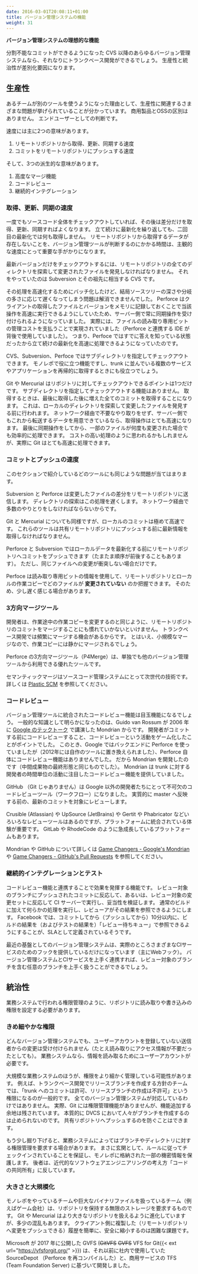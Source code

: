 ```yaml
---
date: 2016-03-01T20:08:11+01:00
title: バージョン管理システムの機能
weight: 31
---
```


<!-- **Desirable VCS features, that is** -->
**バージョン管理システムの理想的な機能**

<!-- To great degree, Trunk-Based Development is possible on any Version Control System (VCS) that does atomic commits (spoiler: all do
that came after CVS).  Productivity and governance are what divides them, though. -->
分割不能なコミットができるようになった CVS 以降のあらゆるバージョン管理システムなら、それなりにトランクベース開発ができるでしょう。
生産性と統治性が差別化要因になります。

## 生産性

<!-- It turns out there are many
productivity related reasons that teams quit one technology and go to another. It does not matter whether the tool is a commercial
or an open source one. At least to its end users it does not. -->
あるチームが別のツールを使うようになった理由として、生産性に関連するさまざまな問題が挙げられていることが分かっています。
商用製品とOSSの区別はありません。
エンドユーザーとしての判断です。

<!-- By speed we mean two things primarily: -->
速度には主に2つの意味があります。

<!-- 1. The speed at which we can pull/update/sync changes out of a remote server repository
2. The speed at which we can commit/push changes back to that remote server -->
1. リモートリポジトリから取得、更新、同期する速度
2. コミットをリモートリポジトリにプッシュする速度

<!-- And three other secondary things that support little and often: -->
そして、3つの派生的な意味があります。

<!-- 1. Advanced Merging
2. Code Review
3. Continuous Integration -->
1. 高度なマージ機能
2. コードレビュー
3. 継続的インテグレーション

### 取得、更新、同期の速度

<!-- If you have at least once done a checkout of the source of the project, any subsequent pull/update/sync is going to bring down
differences from the previous checkout or update.  If you do two updates back to back quickly, the second one is likely to bring 
down nothing.  The time taken for the version control tool to determine that nothing is due from the remote master 
repository is the biggest clue as to how intrinsically fast it is.  -->
一度でもソースコード全体をチェックアウトしていれば、その後は差分だけを取得、更新、同期すればよくなります。
立て続けに最新化を繰り返しても、二回目の最新化では何も取得しません。
リモートリポジトリから取得するデータが存在しないことを、バージョン管理ツールが判断するのにかかる時間は、主観的な速度にとって重要な手がかりになります。

<!-- Technologies that only keep head revision on the checkout, ordinarily have to walk the entire directory structure
looking for changed files and do handshaking to the server for each one. That is definitely Subversion and its predecessor CVS. 
Batching of those exchanges speeds it up, but there is still a slowdown related to the breadth and depth of the source
tree. Perforce makes the operation faster because the server-side is poised for the sync operation at all times, by 
keeping your tree and which revision you have for each file in RAM. It does this at the cost of maintaining read-only
bits for files (be sure and use an IDE that silently handles the Perforce interactions). Perforce can effectively be much
faster for this back-to-back pull/update/sync test of speed because it kinda already knows the answer to the question. -->
最新バージョンだけをチェックアウトするには、リモートリポジトリの全てのディレクトリを探索して変更されたファイルを発見しなければなりません。
それをやっていたのは Subversion とその祖先に相当する CVS です。

その処理を高速化するためにバッチ化したけど、結局ソースツリーの深さや分岐の多さに応じて遅くなってしまう問題は解消できませんでした。
Perforce はクライアントの取得したファイルとバージョンをメモリに記録しておくことで当該操作を高速に実行できるようにしていたため、サーバー側で常に同期操作を受け付けられるようになっていました。
実際には、ファイルの読み取り専用ビットの管理コストを支払うことで実現されていました（Perforce と連携する IDE が背後で使用していました）。
つまり、Perfoce ではすでに答えを知っている状態だったから立て続けの最新化を高速に処理できるようになっていたのです。

<!-- CVS, Subversion and Perforce offer you the choice of checking out a subdirectory. In a monorepo situation, you would
consider that a nice feature. At least if you've recursively laid out services and applications within the trunk. -->
CVS、Subversion、Perfoce ではサブディレクトリを指定してチェックアウトできます。
モノレポで役に立つ機能ですし、trunk に並んでいる複数のサービスやアプリケーションを再帰的に取得するときにも役立つでしょう。

<!-- Git and Mercurial have a single point of checkout (Git's 'clone' operation) for the whole repository.  There are no sub-directory checkouts
for these two. All commits since that 
last 'pull' will be pulled down. This happens before the directory walk to determine what has changed locally. As such, that 
pull operation if very fast - there's no chit chat over the wire things, and the stuff on the server-side was already 
zipped and pretty much ready for transfer. This will be the case even for situations where a particular 
file has been changed a dozen times since you last pulled it down via a sync operation.  You might think 
this is costly, but in practice, Git is incredibly fast. -->
Git や Mercurial はリポジトリに対してチェックアウトできるポイントは1つだけです。
サブディレクトリを指定してチェックアウトする機能はありません。
取得するときは、最後に取得した後に増えた全てのコミットを取得することになります。
これは、ローカルのディレクトリを探索して変更したファイルを発見する前に行われます。
ネットワーク経由で不要なやり取りをせず、サーバー側でもこれから転送するデータを用意できているなら、取得操作はとても高速になります。
最後に同期操作をしてから、一部のファイルが何度も変更された場合でも効率的に処理できます。
コストの高い処理のように思われるかもしれませんが、実際に Git はとても高速に処理できます。

### コミットとプッシュの速度

<!-- Things are more equal here between the tools we highlight as viable.   -->
このセクションで紹介しているどのツールにも同じような問題が当てはまります。

<!-- Subversion and Perforce send up deltas of changed files to the server. Some directory walking can slow this down. There
is inevitably a lot of chit-chat on the wire for these operations.  -->
Subversion と Perforce は変更したファイルの差分をリモートリポジトリに送信します。
ディレクトリの探索はこの処理を遅くします。
ネットワーク経由で多数のやりとりをしなければならないからです。

<!-- Git and Mercurial do the same, but before you push to the remote repo it will make you commit locally which is incredibly
fast. Before you push to the shared remote repository, these two will make you pull first.   -->
Git と Mercurial についても同様ですが、ローカルのコミットは極めて高速です。
これらのツールは共有リモートリポジトリにプッシュする前に最新情報を取得しなければなりません。

<!-- Perforce and Subversion will allow you to commit/push changes to the remote, without necessarily having the latest versions (and
incidentally all the intervening ones) locally first.  It will only allow that if there was no clash on the lines changed. -->
Perforce と Subversion ではローカルデータを最新化する前にリモートリポジトリへコミットをプッシュできます（たまたま順序が前後することもあります）。
ただし、同じファイルへの変更が衝突しない場合だけです。

<!-- Perforce can cheat again, but taking advantage of the read-only bit, and therefore already knows which files definitely
have **not** changed between the remote master repo and local working copy. It still feels slower than it should be, though. -->
Perfoce は読み取り専用ビットの情報を使用して、リモートリポジトリとローカルの作業コピーでどのファイルが **変更されていない** のか把握できます。
そのため、少し遅く感じる場合があります。

### 3方向マージツール

<!-- Developers (hopefully in pairs) are going to have to become skilled in arbitrating over merges for the commits they
are trying to promote to the remote trunk, as well as the changes they are updating from that it in the case that they 
have work in progress in their working-copy. Trunk-Based Development teams, you see, are merging more often. Albeit 
those are smaller merges, and they are implicitly merged to your working copy. -->
開発者は、作業途中の作業コピーを変更するのと同じように、リモートリポジトリのコミットをマージすることにも慣れていかないといけません。
トランクベース開発では頻繁にマージする機会があるからです。
とはいえ、小規模なマージなので、作業コピーには静かにマージされるでしょう。

<!-- Perforce's three-way merge tool (P4Merge) is good enough on its own to be attractive to teams using other VCS
technologies. For those other technologies, P4Merge  is just a config setting away from being usable.   -->
Perforce の3方向マージツール（P4Merge）は、単独でも他のバージョン管理ツールから利用できる優れたツールです。

<!-- Semantic merge is the next step up in the science of source-control. See [Plastic SCM](/vcs-choices/index.html#plasticscm). -->
セマンティックマージはソースコード管理システムにとって次世代の技術です。
詳しくは [Plastic SCM](/vcs-choices/index.html#plasticscm) を参照してください。

### コードレビュー

<!-- Integrated code review turned out to to be the killer feature of VCS tools. This should have been clear from the moment Mondrian
was unveiled by Guido van Rossum (Mr. Python) in a [publicized Google 'tech talk' in 2006](https://www.youtube.com/watch?v=sMql3Di4Kgc). It delivered pre-commit
code reviews to developers and gamified the activity of code review to some degree. Google was
using Perforce back then (they changed to an in-house technology in 2012), and it did not have code review built in, so 
they had to make Mondrian (which was the final form of years of intermediate deliverables for the same). Thus
Mondrian being created tightly coupled code review to the hourly activities of developers on the trunk.  -->
バージョン管理ツールに統合されたコードレビュー機能は目玉機能になるでしょう。
一般的な知識として明らかになったのは、Guido van Rossum が 2006 年に [Google のテックトーク](https://www.youtube.com/watch?v=sMql3Di4Kgc) で講演した Mondrian からです。
開発者がコミットする前にコードレビューすること、コードレビューという活動をゲーム化したことがポイントでした。
このとき、Google ではバックエンドに Perforce を使っていましたが（2012年には自作のツールに置き換えられました）、Perforce 自体にコードレビュー機能はありませんでした。
だから Mondrian を開発したのです（中間成果物の最終形態と同じものでした）。
Mondrian は trunk に対する開発者の時間単位の活動に注目したコードレビュー機能を提供していました。

<!-- GitHub (not Git) was next for the non-Google dev world with a built in code-review tool (and workflow). Again this was
effectively pre-commit - or at least commit to the master. -->
GitHub （Git じゃありません）は Google 以外の開発者たちにとって不可欠のコードレビューツール（ワークフロー）になりました。
実質的に master へ反映する前の、最新のコミットを対象にレビューします。

<!-- There were (and are) other technologies for code review such as Crucible (Atlassian), UpSource (JetBrains), Gerrit,
Phabricator, but integration into a platform experience is key.  GitLab and RhodeCode are emerging platforms. -->
Crusible (Atlassian) や UpSource (JetBrains) や Gertit や Phabricator などいろいろなレビューツールはあるのですが、プラットフォームに統合されている体験が重要です。
GitLab や RhodeCode のように急成長しているプラットフォームもあります。

<!-- Read more in [Game Changers - Google's Mondrian](/game-changers/index.html#google-s-internal-devops-2006-onwards) and
[Game Changers - GitHub's Pull Requests](/game-changers/index.html#github-s-entire-platform-2008-onwards). -->
Mondrian や GitHub について詳しくは [Game Changers - Google's Mondrian](/game-changers/index.html#google-s-internal-devops-2006-onwards) や [Game Changers - GitHub's Pull Requests](/game-changers/index.html#github-s-entire-platform-2008-onwards) を参照してください。

### 継続的インテグレーションとテスト

<!-- This goes hand in hand with the Code Review capability. CI Servers kick in for commits are pushed up code review branches,
or at least against change sets that are entering code review and validate them. The regular build, and maybe some 
additional steps are executed against them and the results of those made available to code reviewers, Facebook has a 
Service Level Agreement to have those complete ten minutes after the commit has been placed in the 'needs code review'
queue. -->
コードレビュー機能と連携することで効果を発揮する機能です。
レビュー対象のブランチにプッシュされたコミットに反応して、あるいは、レビュー対象の変更セットに反応して CI サーバーで実行し、妥当性を検証します。
通常のビルドに加えて何らかの処理を実行し、レビューアがその結果を参照できるようにします。
Facebook では、コミットしてから（プッシュしてから）10分以内に、ビルドの結果を（およびテストの結果を）「レビュー待ちキュー」で参照できるようにすることが、SLAとして定義されているそうです。

<!-- The reality of VCS platforms today is that they only provided hooks (web-hooks most likely) into other CI servers. The
best combinations of VCS platform and CI server do so for any of the branches in play, including code-review branches 
(forks). -->
最近の基盤としてのバージョン管理システムは、実際のところさまざまなCIサービスのためのフックを提供しているだけになっています（主にWebフック）。
バージョン管理システムとCIサービスを上手く連携すれば、レビュー対象のブランチを含む任意のブランチを上手く扱うことができるでしょう。

## 統治性

<!-- It turns out that enterprises like the ability to carve up permissions, and set read and write permissions throughout
their repositories. -->
業務システムで行われる権限管理のように、リポジトリに読み取りや書き込みの権限を設定する必要があります。

### きめ細やかな権限

<!-- All VCS usages need users accounts to be able to accept changes back, even if they don't all require accounts in order
to be able to read. In the enterprise user accounts will be required to be able to read too. -->
どんなバージョン管理システムでも、ユーザーアカウントを登録していない送信者からの変更は受け付けられません（たとえ読み取りにアクセス情報が不要だったとしても）。
業務システムなら、情報を読み取るためにユーザーアカウントが必要です。

<!-- The larger the enterprise the more likely it will be that they have permissions carved up in more fine grained ways.
For example "can commit to the trunk, but cannot create release branches" will be common for Trunk-Based Development
teams that make release branches.  Not all VCS technologies support that. Git, for example, does not, but some of the 
portal experiences around it, add the feature. In reality, though, you cannot stop people from making branches in a DVCS,
but you can prevent them from pushing them to the shared repository. -->
大規模な業務システムのほうが、権限をより細かく管理している可能性があります。
例えば、トランクベース開発でリリースブランチを作成する方針のチームでは、「trunk へのコミットは許可、リリースブランチの作成は不許可」という権限になるのが一般的です。
全てのバージョン管理システムが対応しているわけではありません。
実際、Git には権限管理機能がありませんが、機能追加する余地は残されています。
本質的に DVCS において人々がブランチを作成するのは止められないのです。
共有リポジトリへプッシュするのを防ぐことはできます。

<!-- Deeper still, some enterprises will want to set permissions down the directory level within a branch within a repository.
This could be as simple as a gate, to ensure that process is adhered to around checkins, but could also be to guard
some secrets in a Monorepo implementation. That last is counter to some of the "common code ownership" ideals of
modern software engineering though. -->
もう少し掘り下げると、業務システムによってはブランチやディレクトリに対する権限管理を要求する場合があります。
まさに玄関として、ルールに従ってチェックインされていることを保証し、モノレポに格納された一部の機密情報を保護します。
後者は、近代的なソフトウェアエンジニアリングの考え方「コードの共同所有」に反しています。

### 大きさと大規模化

<!-- Many teams, particularly those with Monorepo configurations or large binary files (like Games companies), want to have
limitless server-side storage for their repository.  Git and Mercurial are inching towards bigger and bigger 
capacity, but there are still a few snafus to work through - how to cleanly/safely reduce the size of the client side clone
history (while still being able to push changes back to the server) is a challenge. -->
モノレポをやっているチームや巨大なバイナリファイルを扱っているチーム（例えばゲーム会社）は、リポジトリを保持する無限のストレージを要求するものです。
Git や Mercurial はより大きなリポジトリを扱えるように進化していますが、多少の混乱もあります。
クライアント側に複製した（リモートリポジトリへ変更をプッシュできる）履歴を簡単に、安全に縮小するのは困難な課題です。

<!-- Microsoft released Git Virtual File System (~~GitVFS~~ ~~GVFS~~ VFS for Git{{< ext url="https://vfsforgit.org/" >}}) in early 2017, to layer on some of the things they had
become used to in the in-house recompilation of Perforce (SourceDepot - used from 1998 to 201x), as well as native VCS 
of their commercial offering Team Foundation Server (TFS). -->
Microsoft が 2017 年に公開した GVFS (~~GitVFS~~ ~~GVFS~~ VFS for Git{{< ext url="https://vfsforgit.org/" >}}) は、それ以前に社内で使用していた SourceDepot （Perforce を再コンパイルした）と、商用サービスの TFS (Team Foundation Server) に基づいて開発しました。

